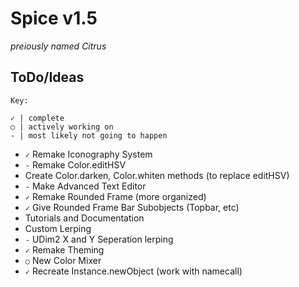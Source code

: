# Spice v1.5
*preiously named Citrus*

## ToDo/Ideas
`Key:`
```
✓ | complete
○ | actively working on
- | most likely not going to happen
```
* `✓`	Remake Iconography System
* `-`	Remake Color.editHSV
* Create Color.darken, Color.whiten methods (to replace editHSV)
* `-`	Make Advanced Text Editor
* `✓`	Remake Rounded Frame (more organized) 
* `✓`	Give Rounded Frame Bar Subobjects (Topbar, etc)
* Tutorials and Documentation
* Custom Lerping
* `-`	UDim2 X and Y Seperation lerping
* `✓`	Remake Theming
* `○`	New Color Mixer
* `✓`	Recreate Instance.newObject (work with namecall)



